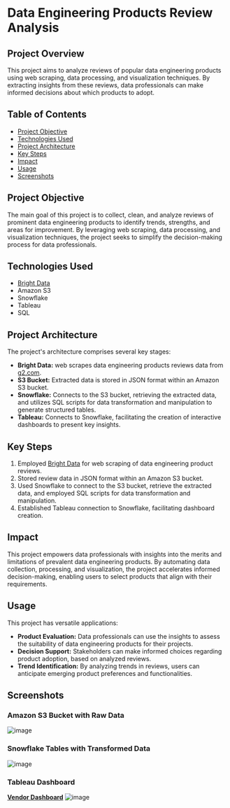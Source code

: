 # Data Engineering Products Review Analysis

## Project Overview

This project aims to analyze reviews of popular data engineering products using web scraping, data processing, and visualization techniques. By extracting insights from these reviews, data professionals can make informed decisions about which products to adopt.

## Table of Contents
- [Project Objective](#project-objective)
- [Technologies Used](#technologies-used)
- [Project Architecture](#project-architecture)
- [Key Steps](#key-steps)
- [Impact](#impact)
- [Usage](#usage)
- [Screenshots](#screenshots)

## Project Objective

The main goal of this project is to collect, clean, and analyze reviews of prominent data engineering products to identify trends, strengths, and areas for improvement. By leveraging web scraping, data processing, and visualization techniques, the project seeks to simplify the decision-making process for data professionals.

## Technologies Used

- [Bright Data](https://brightdata.com/?kw=bright%20data&cpn=388478960&utm_matchtype=e&cq_src=google_ads&cq_cmp=388478960&cq_term=bright%20data&cq_plac=&cq_net=o&cq_plt=gp&utm_matchtype=e&utm_term=bright%20data&utm_campaign=brand_brightdata-all_geos-search_rlsa_mql-kw_en-desktop&utm_source=bing&utm_medium=ppc&utm_content=bright-data-proxy&msclkid=b6fa2fe95deb1211269d4b0a8245b9b8)
- Amazon S3
- Snowflake
- Tableau
- SQL

## Project Architecture

The project's architecture comprises several key stages:

- **Bright Data:** web scrapes data engineering products reviews data from [g2.com](https://www.g2.com/).
- **S3 Bucket:** Extracted data is stored in JSON format within an Amazon S3 bucket.
- **Snowflake:** Connects to the S3 bucket, retrieving the extracted data, and utilizes SQL scripts for data transformation and manipulation to generate structured tables.
- **Tableau:** Connects to Snowflake, facilitating the creation of interactive dashboards to present key insights.

## Key Steps

1. Employed [Bright Data](https://brightdata.com/?kw=bright%20data&cpn=388478960&utm_matchtype=e&cq_src=google_ads&cq_cmp=388478960&cq_term=bright%20data&cq_plac=&cq_net=o&cq_plt=gp&utm_matchtype=e&utm_term=bright%20data&utm_campaign=brand_brightdata-all_geos-search_rlsa_mql-kw_en-desktop&utm_source=bing&utm_medium=ppc&utm_content=bright-data-proxy&msclkid=b6fa2fe95deb1211269d4b0a8245b9b8) for web scraping of data engineering product reviews.
2. Stored review data in JSON format within an Amazon S3 bucket.
3. Used Snowflake to connect to the S3 bucket, retrieve the extracted data, and employed SQL scripts for data transformation and manipulation.
4. Established Tableau connection to Snowflake, facilitating dashboard creation.

## Impact

This project empowers data professionals with insights into the merits and limitations of prevalent data engineering products. By automating data collection, processing, and visualization, the project accelerates informed decision-making, enabling users to select products that align with their requirements.

## Usage

This project has versatile applications:

- **Product Evaluation:** Data professionals can use the insights to assess the suitability of data engineering products for their projects.
- **Decision Support:** Stakeholders can make informed choices regarding product adoption, based on analyzed reviews.
- **Trend Identification:** By analyzing trends in reviews, users can anticipate emerging product preferences and functionalities.

## Screenshots

### Amazon S3 Bucket with Raw Data
![image](https://github.com/george-moses/Data-Engineering-Products-Analysis/assets/107324220/a09353c7-1dd2-4a21-a401-44e50e7fecc3)

### Snowflake Tables with Transformed Data
![image](https://github.com/george-moses/Data-Engineering-Products-Analysis/assets/107324220/393e3627-db1f-448c-9728-929269ecab9e)

### Tableau Dashboard
**[Vendor Dashboard](https://prod-useast-b.online.tableau.com/t/snowflakeproj/views/Project2/VendorDashboard)**
![image](https://github.com/george-moses/Data-Engineering-Products-Analysis/assets/107324220/e9d60da5-89a2-46db-8954-f7855d6a980c)


